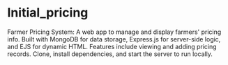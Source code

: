 # Initial_pricing
Farmer Pricing System: A web app to manage and display farmers' pricing info. Built with MongoDB for data storage, Express.js for server-side logic, and EJS for dynamic HTML. Features include viewing and adding pricing records. Clone, install dependencies, and start the server to run locally.
